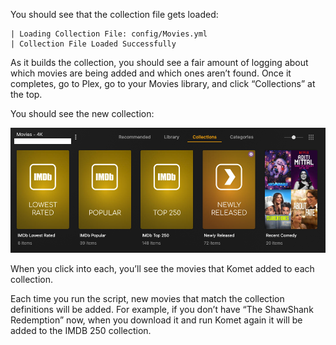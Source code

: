 You should see that the collection file gets loaded:

```
| Loading Collection File: config/Movies.yml
| Collection File Loaded Successfully
```

As it builds the collection, you should see a fair amount of logging about which movies are being added and which ones aren’t found.  Once it completes, go to Plex, go to your Movies library, and click “Collections” at the top.

You should see the new collection:

![Finished Collections](../images/wt-finished.png)

When you click into each, you’ll see the movies that Komet added to each collection.

Each time you run the script, new movies that match the collection definitions will be added.  For example, if you don’t have “The ShawShank Redemption” now, when you download it and run Komet again it will be added to the IMDB 250 collection.
